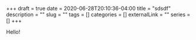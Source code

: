 +++ 
draft = true
date = 2020-06-28T20:10:36-04:00
title = "sdsdf"
description = ""
slug = "" 
tags = []
categories = []
externalLink = ""
series = []
+++

Hello! 
